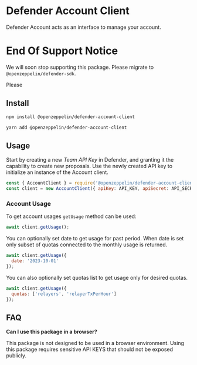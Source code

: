 # Defender Account Client

Defender Account acts as an interface to manage your account.

# End Of Support Notice

We will soon stop supporting this package. Please migrate to `@openzeppelin/defender-sdk`.

Please 

## Install

```bash
npm install @openzeppelin/defender-account-client
```

```bash
yarn add @openzeppelin/defender-account-client
```

## Usage

Start by creating a new _Team API Key_ in Defender, and granting it the capability to create new proposals. Use the newly created API key to initialize an instance of the Account client.

```js
const { AccountClient } = require('@openzeppelin/defender-account-client');
const client = new AccountClient({ apiKey: API_KEY, apiSecret: API_SECRET });
```

### Account Usage

To get account usages `getUsage` method can be used:

```js
await client.getUsage();
```

You can optionally set date to get usage for past period. When date is set only subset of quotas connected to the monthly usage is returned.

```js
await client.getUsage({
  date: '2023-10-01'
});
```

You can also optionally set quotas list to get usage only for desired quotas.

```js
await client.getUsage({
  quotas: ['relayers', 'relayerTxPerHour']
});
```

## FAQ

**Can I use this package in a browser?**

This package is not designed to be used in a browser environment. Using this package requires sensitive API KEYS that should not be exposed publicly.

